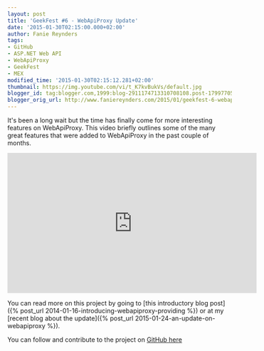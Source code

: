 ```yaml
---
layout: post
title: 'GeekFest #6 - WebApiProxy Update'
date: '2015-01-30T02:15:00.000+02:00'
author: Fanie Reynders
tags:
- GitHub
- ASP.NET Web API
- WebApiProxy
- GeekFest
- MEX
modified_time: '2015-01-30T02:15:12.281+02:00'
thumbnail: https://img.youtube.com/vi/t_K7kvBukVs/default.jpg
blogger_id: tag:blogger.com,1999:blog-2911174713310708108.post-1799770515797691213
blogger_orig_url: http://www.faniereynders.com/2015/01/geekfest-6-webapiproxy-update.html
---
```


It's been a long wait but the time has finally come for more interesting features on WebApiProxy. This video briefly outlines some of the many great features that were added to WebApiProxy in the past couple of months.

<!--more-->

<iframe allowfullscreen="" frameborder="0" height="315" src="https://www.youtube.com/embed/t_K7kvBukVs" width="560"></iframe>
	
You can read more on this project by going to [this introductory blog post]({% post_url 2014-01-16-introducing-webapiproxy-providing %}) or at my [recent blog about the update]({% post_url 2015-01-24-an-update-on-webapiproxy %}).
	
You can follow and contribute to the project on <a href="https://github.com/faniereynders/WebApiProxy" target="_blank">GitHub here</a>